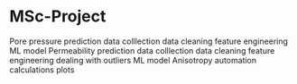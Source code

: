 # MSc-Project
Pore pressure prediction
    data colllection
    data cleaning
    feature engineering
    ML model
Permeability prediction
    data colllection
    data cleaning
    feature engineering
        dealing with outliers
    ML model
Anisotropy automation
    calculations
    plots
